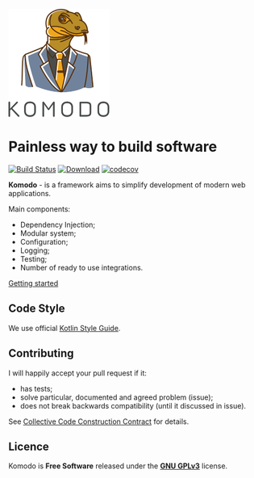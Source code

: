 ![Logo](./docs/logo.png)

# Painless way to build software 

[![Build Status](https://travis-ci.org/Heapy/komodo.svg?branch=master)](https://travis-ci.org/Heapy/komodo) [![Download](https://api.bintray.com/packages/heapy/heap-dev/komodo/images/download.svg)](https://bintray.com/heapy/heap-dev/komodo/_latestVersion) [![codecov](https://codecov.io/gh/Heapy/komodo/branch/master/graph/badge.svg)](https://codecov.io/gh/Heapy/komodo)

**Komodo** - is a framework aims to simplify development of modern web applications.

Main components:

* Dependency Injection;
* Modular system;
* Configuration;
* Logging;
* Testing;
* Number of ready to use integrations.

[Getting started](./docs/getting-started.adoc)

## Code Style

We use official [Kotlin Style Guide](https://kotlinlang.org/docs/reference/coding-conventions.html).

## Contributing

I will happily accept your pull request if it:

- has tests;
- solve particular, documented and agreed problem (issue);
- does not break backwards compatibility (until it discussed in issue).

See [Collective Code Construction Contract](./Collective%20Code%20Construction%20Contract.md) for details.

## Licence

Komodo is **Free Software** released under the **[GNU GPLv3](https://github.com/Heapy/komodo/blob/master/LICENSE)** license.

